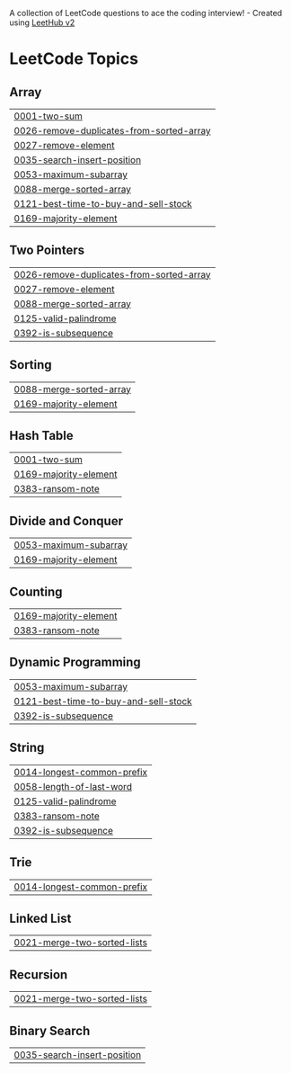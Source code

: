A collection of LeetCode questions to ace the coding interview! - Created using [LeetHub v2](https://github.com/arunbhardwaj/LeetHub-2.0)
<!---LeetCode Topics Start-->
# LeetCode Topics
## Array
|  |
| ------- |
| [0001-two-sum](https://github.com/Oussama-Sfiri/LeetCode_Solutions/tree/master/0001-two-sum) |
| [0026-remove-duplicates-from-sorted-array](https://github.com/Oussama-Sfiri/LeetCode_Solutions/tree/master/0026-remove-duplicates-from-sorted-array) |
| [0027-remove-element](https://github.com/Oussama-Sfiri/LeetCode_Solutions/tree/master/0027-remove-element) |
| [0035-search-insert-position](https://github.com/Oussama-Sfiri/LeetCode_Solutions/tree/master/0035-search-insert-position) |
| [0053-maximum-subarray](https://github.com/Oussama-Sfiri/LeetCode_Solutions/tree/master/0053-maximum-subarray) |
| [0088-merge-sorted-array](https://github.com/Oussama-Sfiri/LeetCode_Solutions/tree/master/0088-merge-sorted-array) |
| [0121-best-time-to-buy-and-sell-stock](https://github.com/Oussama-Sfiri/LeetCode_Solutions/tree/master/0121-best-time-to-buy-and-sell-stock) |
| [0169-majority-element](https://github.com/Oussama-Sfiri/LeetCode_Solutions/tree/master/0169-majority-element) |
## Two Pointers
|  |
| ------- |
| [0026-remove-duplicates-from-sorted-array](https://github.com/Oussama-Sfiri/LeetCode_Solutions/tree/master/0026-remove-duplicates-from-sorted-array) |
| [0027-remove-element](https://github.com/Oussama-Sfiri/LeetCode_Solutions/tree/master/0027-remove-element) |
| [0088-merge-sorted-array](https://github.com/Oussama-Sfiri/LeetCode_Solutions/tree/master/0088-merge-sorted-array) |
| [0125-valid-palindrome](https://github.com/Oussama-Sfiri/LeetCode_Solutions/tree/master/0125-valid-palindrome) |
| [0392-is-subsequence](https://github.com/Oussama-Sfiri/LeetCode_Solutions/tree/master/0392-is-subsequence) |
## Sorting
|  |
| ------- |
| [0088-merge-sorted-array](https://github.com/Oussama-Sfiri/LeetCode_Solutions/tree/master/0088-merge-sorted-array) |
| [0169-majority-element](https://github.com/Oussama-Sfiri/LeetCode_Solutions/tree/master/0169-majority-element) |
## Hash Table
|  |
| ------- |
| [0001-two-sum](https://github.com/Oussama-Sfiri/LeetCode_Solutions/tree/master/0001-two-sum) |
| [0169-majority-element](https://github.com/Oussama-Sfiri/LeetCode_Solutions/tree/master/0169-majority-element) |
| [0383-ransom-note](https://github.com/Oussama-Sfiri/LeetCode_Solutions/tree/master/0383-ransom-note) |
## Divide and Conquer
|  |
| ------- |
| [0053-maximum-subarray](https://github.com/Oussama-Sfiri/LeetCode_Solutions/tree/master/0053-maximum-subarray) |
| [0169-majority-element](https://github.com/Oussama-Sfiri/LeetCode_Solutions/tree/master/0169-majority-element) |
## Counting
|  |
| ------- |
| [0169-majority-element](https://github.com/Oussama-Sfiri/LeetCode_Solutions/tree/master/0169-majority-element) |
| [0383-ransom-note](https://github.com/Oussama-Sfiri/LeetCode_Solutions/tree/master/0383-ransom-note) |
## Dynamic Programming
|  |
| ------- |
| [0053-maximum-subarray](https://github.com/Oussama-Sfiri/LeetCode_Solutions/tree/master/0053-maximum-subarray) |
| [0121-best-time-to-buy-and-sell-stock](https://github.com/Oussama-Sfiri/LeetCode_Solutions/tree/master/0121-best-time-to-buy-and-sell-stock) |
| [0392-is-subsequence](https://github.com/Oussama-Sfiri/LeetCode_Solutions/tree/master/0392-is-subsequence) |
## String
|  |
| ------- |
| [0014-longest-common-prefix](https://github.com/Oussama-Sfiri/LeetCode_Solutions/tree/master/0014-longest-common-prefix) |
| [0058-length-of-last-word](https://github.com/Oussama-Sfiri/LeetCode_Solutions/tree/master/0058-length-of-last-word) |
| [0125-valid-palindrome](https://github.com/Oussama-Sfiri/LeetCode_Solutions/tree/master/0125-valid-palindrome) |
| [0383-ransom-note](https://github.com/Oussama-Sfiri/LeetCode_Solutions/tree/master/0383-ransom-note) |
| [0392-is-subsequence](https://github.com/Oussama-Sfiri/LeetCode_Solutions/tree/master/0392-is-subsequence) |
## Trie
|  |
| ------- |
| [0014-longest-common-prefix](https://github.com/Oussama-Sfiri/LeetCode_Solutions/tree/master/0014-longest-common-prefix) |
## Linked List
|  |
| ------- |
| [0021-merge-two-sorted-lists](https://github.com/Oussama-Sfiri/LeetCode_Solutions/tree/master/0021-merge-two-sorted-lists) |
## Recursion
|  |
| ------- |
| [0021-merge-two-sorted-lists](https://github.com/Oussama-Sfiri/LeetCode_Solutions/tree/master/0021-merge-two-sorted-lists) |
## Binary Search
|  |
| ------- |
| [0035-search-insert-position](https://github.com/Oussama-Sfiri/LeetCode_Solutions/tree/master/0035-search-insert-position) |
<!---LeetCode Topics End-->